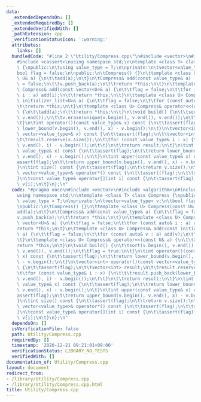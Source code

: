 ```yaml
---
data:
  _extendedDependsOn: []
  _extendedRequiredBy: []
  _extendedVerifiedWith: []
  _pathExtension: cpp
  _verificationStatusIcon: ':warning:'
  attributes:
    links: []
  bundledCode: "#line 2 \"Utility/Compress.cpp\"\n#include <vector>\n#include <algorithm>\n\
    #include <cassert>\nusing namespace std;\n\ntemplate <class T> class Compress\
    \ {\npublic:\n\tusing value_type = T;\n\nprivate:\n\tvector<value_type> v;\n\t\
    bool flag = false;\n\npublic:\n\tCompress() {}\n\ttemplate <class U> Compress(const\
    \ U& a) {\n\t\tadd(a);\n\t}\n\tCompress& add(const value_type& a) {\n\t\tflag\
    \ = false;\n\t\tv.push_back(a);\n\t\treturn *this;\n\t}\n\ttemplate <class U>\
    \ Compress& add(const vector<U>& a) {\n\t\tflag = false;\n\t\tfor (const auto&\
    \ i : a) add(i);\n\t\treturn *this;\n\t}\n\ttemplate <class U> Compress& add(const\
    \ initializer_list<U>& a) {\n\t\tflag = false;\n\t\tfor (const auto& v : a) add(v);\n\
    \t\treturn *this;\n\t}\n\ttemplate <class U> Compress& operator<<(const U& a)\
    \ {\n\t\tadd(a);\n\t\treturn *this;\n\t}\n\tvoid build() {\n\t\tsort(v.begin(),\
    \ v.end());\n\t\tv.erase(unique(v.begin(), v.end()), v.end());\n\t\tflag = true;\n\
    \t}\n\tint operator()(const value_type& x) const {\n\t\tassert(flag);\n\t\treturn\
    \ lower_bound(v.begin(), v.end(), x) - v.begin();\n\t}\n\tvector<int> operator()(const\
    \ vector<value_type>& x) const {\n\t\tassert(flag);\n\t\tvector<int> result;\n\
    \t\tresult.reserve(x.size());\n\t\tfor (const value_type& i : x) {\n\t\t\tresult.push_back(lower_bound(v.begin(),\
    \ v.end(), i) - v.begin());\n\t\t}\n\t\treturn result;\n\t}\n\tint lower(const\
    \ value_type& x) const {\n\t\tassert(flag);\n\t\treturn lower_bound(v.begin(),\
    \ v.end(), x) - v.begin();\n\t}\n\tint upper(const value_type& x) const {\n\t\t\
    assert(flag);\n\t\treturn upper_bound(v.begin(), v.end(), x) - v.begin();\n\t\
    }\n\tint size() const {\n\t\tassert(flag);\n\t\treturn v.size();\n\t}\n\tconst\
    \ vector<value_type>& operator*() const {\n\t\tassert(flag);\n\t\treturn v;\n\t\
    }\n\tconst value_type& operator[](int i) const {\n\t\tassert(flag);\n\t\treturn\
    \ v[i];\n\t}\n};\n"
  code: "#pragma once\n#include <vector>\n#include <algorithm>\n#include <cassert>\n\
    using namespace std;\n\ntemplate <class T> class Compress {\npublic:\n\tusing\
    \ value_type = T;\n\nprivate:\n\tvector<value_type> v;\n\tbool flag = false;\n\
    \npublic:\n\tCompress() {}\n\ttemplate <class U> Compress(const U& a) {\n\t\t\
    add(a);\n\t}\n\tCompress& add(const value_type& a) {\n\t\tflag = false;\n\t\t\
    v.push_back(a);\n\t\treturn *this;\n\t}\n\ttemplate <class U> Compress& add(const\
    \ vector<U>& a) {\n\t\tflag = false;\n\t\tfor (const auto& i : a) add(i);\n\t\t\
    return *this;\n\t}\n\ttemplate <class U> Compress& add(const initializer_list<U>&\
    \ a) {\n\t\tflag = false;\n\t\tfor (const auto& v : a) add(v);\n\t\treturn *this;\n\
    \t}\n\ttemplate <class U> Compress& operator<<(const U& a) {\n\t\tadd(a);\n\t\t\
    return *this;\n\t}\n\tvoid build() {\n\t\tsort(v.begin(), v.end());\n\t\tv.erase(unique(v.begin(),\
    \ v.end()), v.end());\n\t\tflag = true;\n\t}\n\tint operator()(const value_type&\
    \ x) const {\n\t\tassert(flag);\n\t\treturn lower_bound(v.begin(), v.end(), x)\
    \ - v.begin();\n\t}\n\tvector<int> operator()(const vector<value_type>& x) const\
    \ {\n\t\tassert(flag);\n\t\tvector<int> result;\n\t\tresult.reserve(x.size());\n\
    \t\tfor (const value_type& i : x) {\n\t\t\tresult.push_back(lower_bound(v.begin(),\
    \ v.end(), i) - v.begin());\n\t\t}\n\t\treturn result;\n\t}\n\tint lower(const\
    \ value_type& x) const {\n\t\tassert(flag);\n\t\treturn lower_bound(v.begin(),\
    \ v.end(), x) - v.begin();\n\t}\n\tint upper(const value_type& x) const {\n\t\t\
    assert(flag);\n\t\treturn upper_bound(v.begin(), v.end(), x) - v.begin();\n\t\
    }\n\tint size() const {\n\t\tassert(flag);\n\t\treturn v.size();\n\t}\n\tconst\
    \ vector<value_type>& operator*() const {\n\t\tassert(flag);\n\t\treturn v;\n\t\
    }\n\tconst value_type& operator[](int i) const {\n\t\tassert(flag);\n\t\treturn\
    \ v[i];\n\t}\n};\n"
  dependsOn: []
  isVerificationFile: false
  path: Utility/Compress.cpp
  requiredBy: []
  timestamp: '2020-12-21 09:21:01+09:00'
  verificationStatus: LIBRARY_NO_TESTS
  verifiedWith: []
documentation_of: Utility/Compress.cpp
layout: document
redirect_from:
- /library/Utility/Compress.cpp
- /library/Utility/Compress.cpp.html
title: Utility/Compress.cpp
---
```

